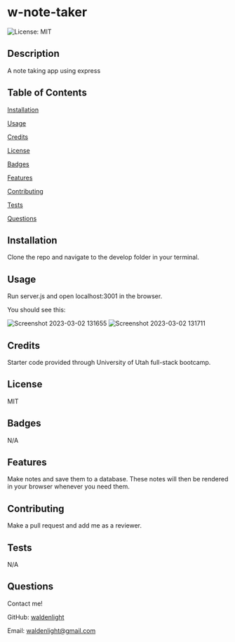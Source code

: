 # w-note-taker
![License: MIT](https://img.shields.io/badge/License-MIT-yellow.svg)
## Description
A note taking app using express
## Table of Contents
[Installation](#installation)

[Usage](#usage)

[Credits](#credits)

[License](#license)

[Badges](#badges)

[Features](#features)

[Contributing](#contributing)

[Tests](#tests)

[Questions](#questions)
## Installation
Clone the repo and navigate to the develop folder in your terminal.
## Usage
Run server.js and open localhost:3001 in the browser.

You should see this:

![Screenshot 2023-03-02 131655](https://user-images.githubusercontent.com/76961678/222542414-5b82654c-d284-4662-93b9-3dc8b0def6cd.png)
![Screenshot 2023-03-02 131711](https://user-images.githubusercontent.com/76961678/222542415-630b6752-d2a8-49be-a50d-c71b65b24406.png)
## Credits
Starter code provided through University of Utah full-stack bootcamp.
## License
MIT
## Badges
N/A
## Features
Make notes and save them to a database. These notes will then be rendered in your browser whenever you need them.
## Contributing
Make a pull request and add me as a reviewer.
## Tests
N/A
## Questions
Contact me!

GitHub: [waldenlight](https://github.com/waldenlight)

Email: waldenlight@gmail.com

